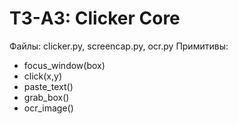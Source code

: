 # ТЗ-A3: Clicker Core
Файлы: clicker.py, screencap.py, ocr.py
Примитивы:
- focus_window(box)
- click(x,y)
- paste_text()
- grab_box()
- ocr_image()
